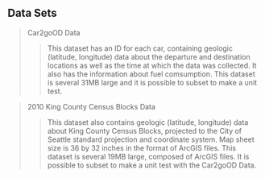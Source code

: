 ## Data Sets
>Car2goOD Data
  >>This dataset has an ID for each car, containing geologic (latitude, longitude) data about the departure and destination locations as well as the time at which the data was collected. It also has the information about fuel comsumption.
  >>This dataset is several 31MB large and it is possible to subset to make a unit test.
  
>2010 King County Census Blocks Data
  >>This dataset also contains geologic (latitude, longitude) data about King County Census Blocks, projected to the City of Seattle standard projection and coordinate system. Map sheet size is 36 by 32 inches in the format of ArcGIS files.
  >>This dataset is several 19MB large, composed of ArcGIS files. It is possible to subset to make a unit test with the Car2goOD Data.